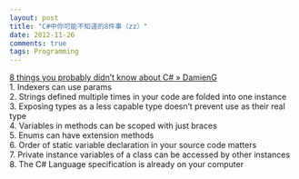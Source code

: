 ```yaml
---
layout: post
title: "C#中你可能不知道的8件事（zz）"
date: 2012-11-26
comments: true
tags: Programming
---
```

<a href="http://damieng.com/blog/2012/10/29/8-things-you-probably-didnt-know-about-csharp">8 things you probably didn’t know about C# » DamienG</a><br />1. Indexers can use params<br />2. Strings defined multiple times in your code are folded into one instance<br />3. Exposing types as a less capable type doesn’t prevent use as their real type<br />4. Variables in methods can be scoped with just braces<br />5. Enums can have extension methods<br />6. Order of static variable declaration in your source code matters<br />7. Private instance variables of a class can be accessed by other instances<br />8. The C# Language specification is already on your computer<br /><blockquote></blockquote>